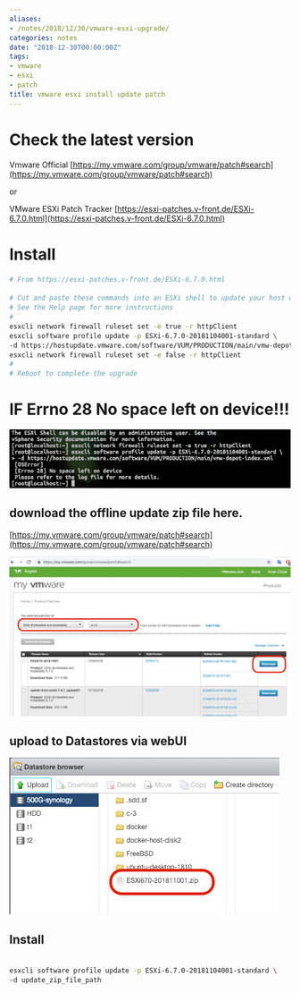 ```yaml
---
aliases:
- /notes/2018/12/30/vmware-esxi-upgrade/
categories: notes
date: "2018-12-30T00:00:00Z"
tags:
- vmware
- esxi
- patch
title: vmware esxi install update patch
---
```


# Check the latest version

Vmware Official  [https://my.vmware.com/group/vmware/patch#search](https://my.vmware.com/group/vmware/patch#search)

or

VMware ESXi Patch Tracker  [https://esxi-patches.v-front.de/ESXi-6.7.0.html](https://esxi-patches.v-front.de/ESXi-6.7.0.html)

# Install

```bash
# From https://esxi-patches.v-front.de/ESXi-6.7.0.html

# Cut and paste these commands into an ESXi shell to update your host with this Imageprofile
# See the Help page for more instructions
#
esxcli network firewall ruleset set -e true -r httpClient
esxcli software profile update -p ESXi-6.7.0-20181104001-standard \
-d https://hostupdate.vmware.com/software/VUM/PRODUCTION/main/vmw-depot-index.xml
esxcli network firewall ruleset set -e false -r httpClient
#
# Reboot to complete the upgrade
```

# IF Errno 28 No space left on device!!!

![Errno 28 No space left on device](/assets/images/201812/20181230-vmware-esxi-upgrade-error-28.png)

## download the offline update zip file here.

[https://my.vmware.com/group/vmware/patch#search](https://my.vmware.com/group/vmware/patch#search)

![vmware esxi patch download page](/assets/images/201812/20181230-vmware-esxi-upgrade-patch-download-page.png)

## upload to Datastores via webUI

![pload to Datastores via webUI](/assets/images/201812/20181230-vmware-esxi-upgrade-patch-upload-datastores.png)


## Install

```bash

esxcli software profile update -p ESXi-6.7.0-20181104001-standard \
-d update_zip_file_path

```